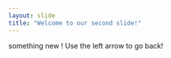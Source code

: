 ```yaml
---
layout: slide
title: "Welcome to our second slide!"
---
```

something new !
Use the left arrow to go back!
